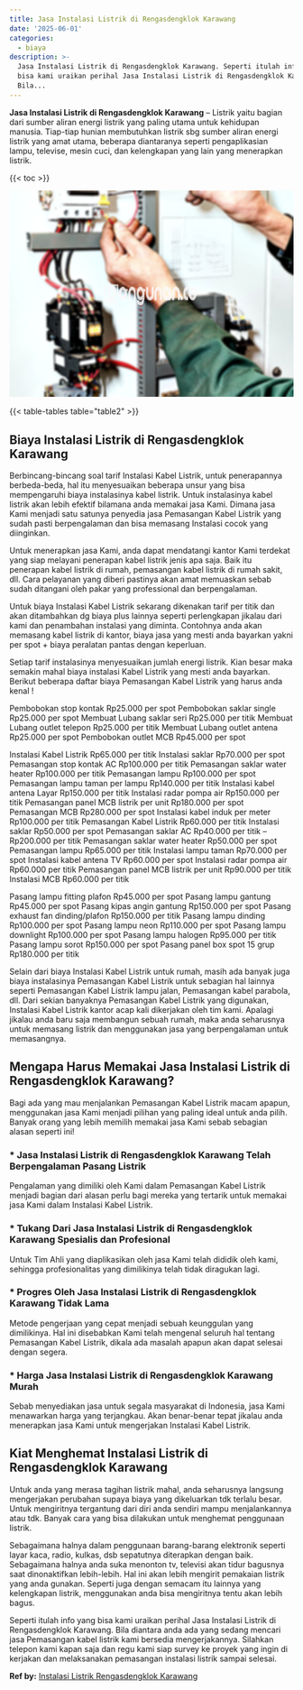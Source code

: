 ```yaml
---
title: Jasa Instalasi Listrik di Rengasdengklok Karawang
date: '2025-06-01'
categories:
  - biaya
description: >-
  Jasa Instalasi Listrik di Rengasdengklok Karawang. Seperti itulah info yang
  bisa kami uraikan perihal Jasa Instalasi Listrik di Rengasdengklok Karawang.
  Bila...
---
```


**Jasa Instalasi Listrik di Rengasdengklok Karawang** – Listrik yaitu bagian dari sumber aliran energi listrik yang paling utama untuk kehidupan manusia. Tiap-tiap hunian membutuhkan listrik sbg sumber aliran energi listrik yang amat utama, beberapa diantaranya seperti pengaplikasian lampu, televise, mesin cuci, dan kelengkapan yang lain yang menerapkan listrik.

{{< toc >}}

![Jasa Instalasi Listrik di Rengasdengklok Karawang](/images/instalasi-listrik-murah02.png)

{{< table-tables table="table2" >}}

## Biaya Instalasi Listrik di Rengasdengklok Karawang

Berbincang-bincang soal tarif Instalasi Kabel Listrik, untuk penerapannya berbeda-beda, hal itu menyesuaikan beberapa unsur yang bisa mempengaruhi biaya instalasinya kabel listrik. Untuk instalasinya kabel listrik akan lebih efektif bilamana anda memakai jasa Kami. Dimana jasa Kami menjadi satu satunya penyedia jasa Pemasangan Kabel Listrik yang sudah pasti berpengalaman dan bisa memasang Instalasi cocok yang diinginkan.

Untuk menerapkan jasa Kami, anda dapat mendatangi kantor Kami terdekat yang siap melayani penerapan kabel listrik jenis apa saja. Baik itu penerapan kabel listrik di rumah, pemasangan kabel listrik di rumah sakit, dll. Cara pelayanan yang diberi pastinya akan amat memuaskan sebab sudah ditangani oleh pakar yang professional dan berpengalaman.

Untuk biaya Instalasi Kabel Listrik sekarang dikenakan tarif per titik dan akan ditambahkan dg biaya plus lainnya seperti perlengkapan jikalau dari kami dan penambahan instalasi yang diminta. Contohnya anda akan memasang kabel listrik di kantor, biaya jasa yang mesti anda bayarkan yakni per spot + biaya peralatan pantas dengan keperluan.

Setiap tarif instalasinya menyesuaikan jumlah energi listrik. Kian besar maka semakin mahal biaya instalasi Kabel Listrik yang mesti anda bayarkan. Berikut beberapa daftar biaya Pemasangan Kabel Listrik yang harus anda kenal !

Pembobokan stop kontak Rp25.000 per spot Pembobokan saklar single Rp25.000 per spot Membuat Lubang saklar seri Rp25.000 per titik Membuat Lubang outlet telepon Rp25.000 per titik Membuat Lubang outlet antena Rp25.000 per spot Pembobokan outlet MCB Rp45.000 per spot

Instalasi Kabel Listrik Rp65.000 per titik Instalasi saklar Rp70.000 per spot Pemasangan stop kontak AC Rp100.000 per titik Pemasangan saklar water heater Rp100.000 per titik Pemasangan lampu Rp100.000 per spot Pemasangan lampu taman per lampu Rp140.000 per titik Instalasi kabel antena Layar Rp150.000 per titik Instalasi radar pompa air Rp150.000 per titik Pemasangan panel MCB listrik per unit Rp180.000 per spot Pemasangan MCB Rp280.000 per spot Instalasi kabel induk per meter Rp100.000 per titik Pemasangan Kabel Listrik Rp60.000 per titik Instalasi saklar Rp50.000 per spot Pemasangan saklar AC Rp40.000 per titik – Rp200.000 per titik Pemasangan saklar water heater Rp50.000 per spot Pemasangan lampu Rp65.000 per titik Instalasi lampu taman Rp70.000 per spot Instalasi kabel antena TV Rp60.000 per spot Instalasi radar pompa air Rp60.000 per titik Pemasangan panel MCB listrik per unit Rp90.000 per titik Instalasi MCB Rp60.000 per titik

Pasang lampu fitting plafon Rp45.000 per spot Pasang lampu gantung Rp45.000 per spot Pasang kipas angin gantung Rp150.000 per spot Pasang exhaust fan dinding/plafon Rp150.000 per titik Pasang lampu dinding Rp100.000 per spot Pasang lampu neon Rp110.000 per spot Pasang lampu downlight Rp100.000 per spot Pasang lampu halogen Rp95.000 per titik Pasang lampu sorot Rp150.000 per spot Pasang panel box spot 15 grup Rp180.000 per titik

Selain dari biaya Instalasi Kabel Listrik untuk rumah, masih ada banyak juga biaya instalasinya Pemasangan Kabel Listrik untuk sebagian hal lainnya seperti Pemasangan Kabel Listrik lampu jalan, Pemasangan kabel parabola, dll. Dari sekian banyaknya Pemasangan Kabel Listrik yang digunakan, Instalasi Kabel Listrik kantor acap kali dikerjakan oleh tim kami. Apalagi jikalau anda baru saja membangun sebuah rumah, maka anda seharusnya untuk memasang listrik dan menggunakan jasa yang berpengalaman untuk memasangnya.

## Mengapa Harus Memakai Jasa Instalasi Listrik di Rengasdengklok Karawang?

Bagi ada yang mau menjalankan Pemasangan Kabel Listrik macam apapun, menggunakan jasa Kami menjadi pilihan yang paling ideal untuk anda pilih. Banyak orang yang lebih memilih memakai jasa Kami sebab sebagian alasan seperti ini!

### \* Jasa Instalasi Listrik di Rengasdengklok Karawang Telah Berpengalaman Pasang Listrik

Pengalaman yang dimiliki oleh Kami dalam Pemasangan Kabel Listrik menjadi bagian dari alasan perlu bagi mereka yang tertarik untuk memakai jasa Kami dalam Instalasi Kabel Listrik.

### \* Tukang Dari Jasa Instalasi Listrik di Rengasdengklok Karawang Spesialis dan Profesional

Untuk Tim Ahli yang diaplikasikan oleh jasa Kami telah dididik oleh kami, sehingga profesionalitas yang dimilikinya telah tidak diragukan lagi.

### \* Progres Oleh Jasa Instalasi Listrik di Rengasdengklok Karawang Tidak Lama

Metode pengerjaan yang cepat menjadi sebuah keunggulan yang dimilikinya. Hal ini disebabkan Kami telah mengenal seluruh hal tentang Pemasangan Kabel Listrik, dikala ada masalah apapun akan dapat selesai dengan segera.

### \* Harga Jasa Instalasi Listrik di Rengasdengklok Karawang Murah

Sebab menyediakan jasa untuk segala masyarakat di Indonesia, jasa Kami menawarkan harga yang terjangkau. Akan benar-benar tepat jikalau anda menerapkan jasa Kami untuk mengerjakan Instalasi Kabel Listrik.

## Kiat Menghemat Instalasi Listrik di Rengasdengklok Karawang


Untuk anda yang merasa tagihan listrik mahal, anda seharusnya langsung mengerjakan perubahan supaya biaya yang dikeluarkan tdk terlalu besar. Untuk mengiritnya tergantung dari diri anda sendiri mampu menjalankannya atau tdk. Banyak cara yang bisa dilakukan untuk menghemat penggunaan listrik.

Sebagaimana halnya dalam penggunaan barang-barang elektronik seperti layar kaca, radio, kulkas, dsb sepatutnya diterapkan dengan baik. Sebagaimana halnya anda suka menonton tv, televisi akan tidur bagusnya saat dinonaktifkan lebih-lebih. Hal ini akan lebih mengirit pemakaian listrik yang anda gunakan. Seperti juga dengan semacam itu lainnya yang kelengkapan listrik, menggunakan anda bisa mengiritnya tentu akan lebih bagus.

Seperti itulah info yang bisa kami uraikan perihal Jasa Instalasi Listrik di Rengasdengklok Karawang. Bila diantara anda ada yang sedang mencari jasa Pemasangan kabel listrik kami bersedia mengerjakannya. Silahkan telepon kami kapan saja dan regu kami siap survey ke proyek yang ingin di kerjakan dan melaksanakan pemasangan instalasi listrik sampai selesai.

**Ref by:** [Instalasi Listrik Rengasdengklok Karawang](https://id.wikipedia.org/wiki/Instalasi)
